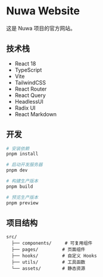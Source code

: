 # Nuwa Website

这是 Nuwa 项目的官方网站。

## 技术栈

- React 18
- TypeScript
- Vite
- TailwindCSS
- React Router
- React Query
- HeadlessUI
- Radix UI
- React Markdown

## 开发

```bash
# 安装依赖
pnpm install

# 启动开发服务器
pnpm dev

# 构建生产版本
pnpm build

# 预览生产版本
pnpm preview
```

## 项目结构

```
src/
  ├── components/     # 可复用组件
  ├── pages/         # 页面组件
  ├── hooks/         # 自定义 Hooks
  ├── utils/         # 工具函数
  └── assets/        # 静态资源
```
